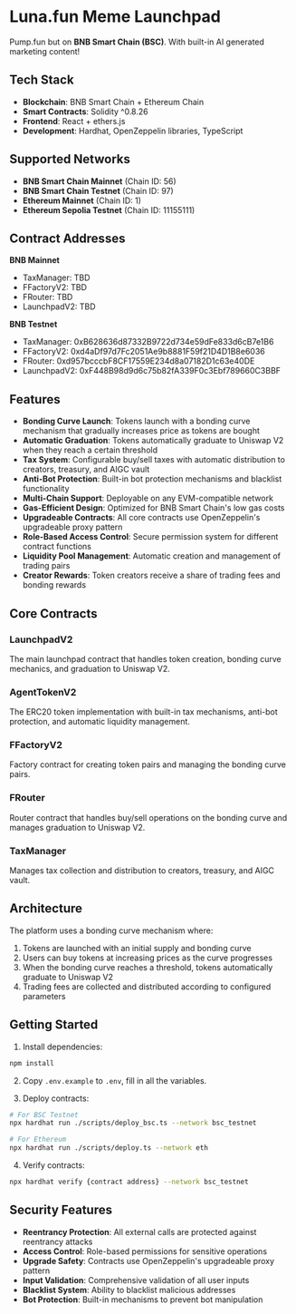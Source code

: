 # Luna.fun Meme Launchpad

Pump.fun but on **BNB Smart Chain (BSC)**. With built-in AI generated marketing content!


## Tech Stack

- **Blockchain**: BNB Smart Chain + Ethereum Chain 
- **Smart Contracts**: Solidity ^0.8.26  
- **Frontend**: React + ethers.js  
- **Development**: Hardhat, OpenZeppelin libraries, TypeScript  


## Supported Networks

- **BNB Smart Chain Mainnet** (Chain ID: 56)  
- **BNB Smart Chain Testnet** (Chain ID: 97)  
- **Ethereum Mainnet** (Chain ID: 1)  
- **Ethereum Sepolia Testnet** (Chain ID: 11155111)


## Contract Addresses

**BNB Mainnet**
- TaxManager: TBD
- FFactoryV2: TBD
- FRouter: TBD
- LaunchpadV2: TBD

**BNB Testnet**
- TaxManager: 0xB628636d87332B9722d734e59dFe833d6cB7e1B6
- FFactoryV2: 0xd4aDf97d7Fc2051Ae9b8881F59f21D4D1B8e6036
- FRouter: 0xd957bcccbF8CF17559E234d8a07182D1c63e40DE
- LaunchpadV2: 0xF448B98d9d6c75b82fA339F0c3Ebf789660C3BBF


## Features

- **Bonding Curve Launch**: Tokens launch with a bonding curve mechanism that gradually increases price as tokens are bought
- **Automatic Graduation**: Tokens automatically graduate to Uniswap V2 when they reach a certain threshold
- **Tax System**: Configurable buy/sell taxes with automatic distribution to creators, treasury, and AIGC vault
- **Anti-Bot Protection**: Built-in bot protection mechanisms and blacklist functionality
- **Multi-Chain Support**: Deployable on any EVM-compatible network
- **Gas-Efficient Design**: Optimized for BNB Smart Chain's low gas costs
- **Upgradeable Contracts**: All core contracts use OpenZeppelin's upgradeable proxy pattern
- **Role-Based Access Control**: Secure permission system for different contract functions
- **Liquidity Pool Management**: Automatic creation and management of trading pairs
- **Creator Rewards**: Token creators receive a share of trading fees and bonding rewards


## Core Contracts

### LaunchpadV2
The main launchpad contract that handles token creation, bonding curve mechanics, and graduation to Uniswap V2.

### AgentTokenV2  
The ERC20 token implementation with built-in tax mechanisms, anti-bot protection, and automatic liquidity management.

### FFactoryV2
Factory contract for creating token pairs and managing the bonding curve pairs.

### FRouter
Router contract that handles buy/sell operations on the bonding curve and manages graduation to Uniswap V2.

### TaxManager
Manages tax collection and distribution to creators, treasury, and AIGC vault.

## Architecture

The platform uses a bonding curve mechanism where:
1. Tokens are launched with an initial supply and bonding curve
2. Users can buy tokens at increasing prices as the curve progresses
3. When the bonding curve reaches a threshold, tokens automatically graduate to Uniswap V2
4. Trading fees are collected and distributed according to configured parameters

## Getting Started

1. Install dependencies:
```bash
npm install
```

2. Copy `.env.example` to `.env`, fill in all the variables.

3. Deploy contracts:
```bash
# For BSC Testnet
npx hardhat run ./scripts/deploy_bsc.ts --network bsc_testnet

# For Ethereum
npx hardhat run ./scripts/deploy.ts --network eth
```

4. Verify contracts:
```bash
npx hardhat verify {contract address} --network bsc_testnet
```

## Security Features

- **Reentrancy Protection**: All external calls are protected against reentrancy attacks
- **Access Control**: Role-based permissions for sensitive operations
- **Upgrade Safety**: Contracts use OpenZeppelin's upgradeable proxy pattern
- **Input Validation**: Comprehensive validation of all user inputs
- **Blacklist System**: Ability to blacklist malicious addresses
- **Bot Protection**: Built-in mechanisms to prevent bot manipulation

